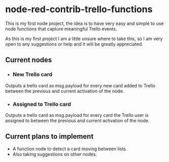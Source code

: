 # node-red-contrib-trello-functions

This is my first node project, the idea is to have very easy 
and simple to use node functions that capture meaningful Trello events.

As this is my first project I am a little unsure where to take this, 
so I am very open to any suggestions or help and it will be greatly appreciated.


## Current nodes 

* ### New Trello card

Outputs a trello card as msg.payload for every new card added to Trello between 
the previous and current activation of the node.

* ### Assigned to Trello card

Outputs a trello card as msg.payload for every card the Trello user is assigned to between 
the previous and current activation of the node.



## Current plans to implement
* A function node to detect a card moving between lists.
* Also taking suggestions on other nodes.
